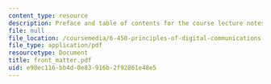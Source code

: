 ```yaml
---
content_type: resource
description: Preface and table of contents for the course lecture notes.
file: null
file_location: /coursemedia/6-450-principles-of-digital-communications-i-fall-2006/e98ec116bb4d0e83916b2f92861e48e5_front_matter.pdf
file_type: application/pdf
resourcetype: Document
title: front_matter.pdf
uid: e98ec116-bb4d-0e83-916b-2f92861e48e5
---
```

